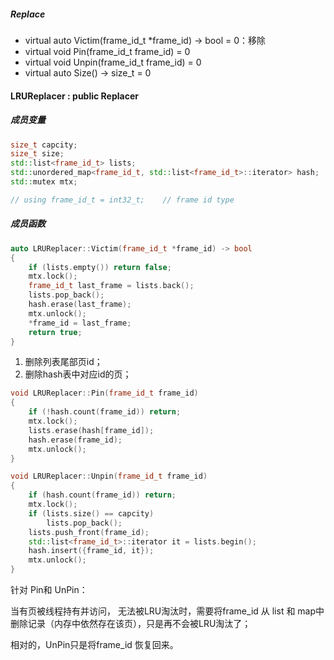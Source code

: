 ##### Replace

- virtual auto Victim(frame_id_t *frame_id) -> bool = 0：移除
- virtual void Pin(frame_id_t frame_id) = 0
- virtual void Unpin(frame_id_t frame_id) = 0
- virtual auto Size() -> size_t = 0



#### LRUReplacer : public Replacer

##### 成员变量

```cpp
size_t capcity;
size_t size;
std::list<frame_id_t> lists;
std::unordered_map<frame_id_t, std::list<frame_id_t>::iterator> hash;
std::mutex mtx;

// using frame_id_t = int32_t;    // frame id type
```



##### 成员函数

```cpp
auto LRUReplacer::Victim(frame_id_t *frame_id) -> bool 
{
    if (lists.empty()) return false;
    mtx.lock();
    frame_id_t last_frame = lists.back();
    lists.pop_back();
    hash.erase(last_frame);
    mtx.unlock();
    *frame_id = last_frame;
    return true;
}
```

1. 删除列表尾部页id；
2. 删除hash表中对应id的页；



```cpp
void LRUReplacer::Pin(frame_id_t frame_id) 
{
    if (!hash.count(frame_id)) return;
    mtx.lock();
    lists.erase(hash[frame_id]);
    hash.erase(frame_id);
    mtx.unlock();
}

void LRUReplacer::Unpin(frame_id_t frame_id) 
{
    if (hash.count(frame_id)) return;
    mtx.lock();
    if (lists.size() == capcity)
        lists.pop_back();
    lists.push_front(frame_id);
    std::list<frame_id_t>::iterator it = lists.begin();
    hash.insert({frame_id, it});
    mtx.unlock();
}
```

针对 Pin和 UnPin：

当有页被线程持有并访问， 无法被LRU淘汰时，需要将frame_id 从 list 和 map中删除记录（内存中依然存在该页），只是再不会被LRU淘汰了；

相对的，UnPin只是将frame_id 恢复回来。



